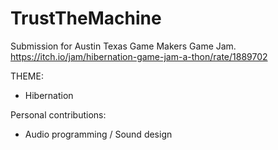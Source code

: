 # TrustTheMachine

Submission for Austin Texas Game Makers Game Jam.
https://itch.io/jam/hibernation-game-jam-a-thon/rate/1889702

THEME:
- Hibernation

Personal contributions:
- Audio programming / Sound design

